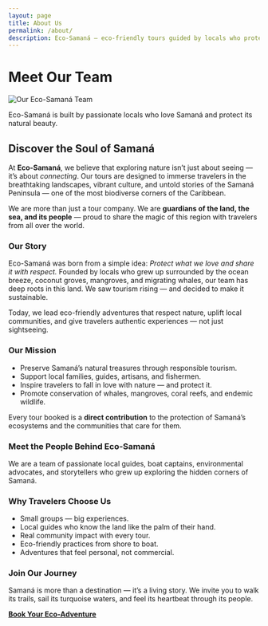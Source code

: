 ```yaml
---
layout: page
title: About Us
permalink: /about/
description: Eco-Samaná — eco-friendly tours guided by locals who protect Samaná’s nature and culture.
---
```


# Meet Our Team

<img src="{{ '/assets/images/team/elvis-team.jpg' | relative_url }}" alt="Our Eco-Samaná Team">

Eco-Samaná is built by passionate locals who love Samaná and protect its natural beauty.

## Discover the Soul of Samaná
At **Eco-Samaná**, we believe that exploring nature isn’t just about seeing — it’s about *connecting*. Our tours are designed to immerse travelers in the breathtaking landscapes, vibrant culture, and untold stories of the Samaná Peninsula — one of the most biodiverse corners of the Caribbean.

We are more than just a tour company. We are **guardians of the land, the sea, and its people** — proud to share the magic of this region with travelers from all over the world.

### Our Story
Eco-Samaná was born from a simple idea: *Protect what we love and share it with respect.* Founded by locals who grew up surrounded by the ocean breeze, coconut groves, mangroves, and migrating whales, our team has deep roots in this land. We saw tourism rising — and decided to make it sustainable.  

Today, we lead eco-friendly adventures that respect nature, uplift local communities, and give travelers authentic experiences — not just sightseeing.

### Our Mission
- Preserve Samaná’s natural treasures through responsible tourism.  
- Support local families, guides, artisans, and fishermen.  
- Inspire travelers to fall in love with nature — and protect it.  
- Promote conservation of whales, mangroves, coral reefs, and endemic wildlife.

Every tour booked is a **direct contribution** to the protection of Samaná’s ecosystems and the communities that care for them.

### Meet the People Behind Eco-Samaná
We are a team of passionate local guides, boat captains, environmental advocates, and storytellers who grew up exploring the hidden corners of Samaná.  

### Why Travelers Choose Us
- Small groups — big experiences.  
- Local guides who know the land like the palm of their hand.  
- Real community impact with every tour.  
- Eco-friendly practices from shore to boat.  
- Adventures that feel personal, not commercial.

### Join Our Journey
Samaná is more than a destination — it’s a living story. We invite you to walk its trails, sail its turquoise waters, and feel its heartbeat through its people.

[**Book Your Eco-Adventure**](/tours/)
